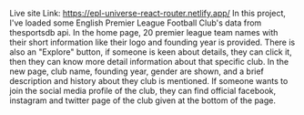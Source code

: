 Live site Link: https://epl-universe-react-router.netlify.app/ 
In this project, I've loaded some English Premier League Football Club's data from thesportsdb api. In the home page, 20 premier league team names with their short information like their logo and founding year is provided. There is also an "Explore" button, if someone is keen about details, they can click it, then they can know more detail information about that specific club. In the new page, club name, founding year, gender are shown, and a brief description and history about they club is mentioned. If someone wants to join the social media profile of the club, they can find official facebook, instagram and twitter page of the club given at the bottom of the page. 
